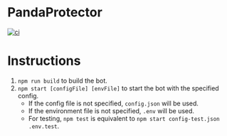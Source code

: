 # PandaProtector
[![ci](https://github.com/RSA-Bots/PandaProtector/actions/workflows/ci.yml/badge.svg)](https://github.com/RSA-Bots/PandaProtector/actions/workflows/ci.yml)

# Instructions
1. `npm run build` to build the bot.
2. `npm start [configFile] [envFile]` to start the bot with the specified config.
	- If the config file is not specified, `config.json` will be used.
	- If the environment file is not specified, `.env` will be used.
	- For testing, `npm test` is equivalent to `npm start config-test.json .env.test`.
